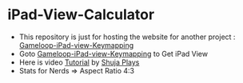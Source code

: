 # iPad-View-Calculator
- This repository is just for hosting the website for another project : [Gameloop-iPad-view-Keymapping](https://github.com/cool-dev-code/Gameloop-iPad-view-Keymapping)
- Goto [Gameloop-iPad-view-Keymapping](https://github.com/cool-dev-code/Gameloop-iPad-view-Keymapping) to Get iPad View
- Here is video [Tutorial](https://youtu.be/2CHkmXX25Vk) by [Shuja Plays](https://www.youtube.com/@ShujaPlays)
- Stats for Nerds => Aspect Ratio 4:3
